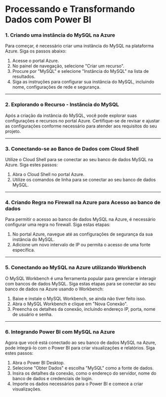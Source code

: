 # Processando e Transformando Dados com Power BI

### 1. Criando uma instância do MySQL na Azure

Para começar, é necessário criar uma instância do MySQL na plataforma Azure. Siga os passos abaixo:

1. Acesse o portal Azure.
2. No painel de navegação, selecione "Criar um recurso".
3. Procure por "MySQL" e selecione "Instância do MySQL" na lista de resultados.
4. Siga as instruções para configurar sua instância do MySQL, incluindo nome, configurações de rede e segurança.

* * *

### 2. Explorando o Recurso - Instância do MySQL

Após a criação da instância do MySQL, você pode explorar suas configurações e recursos no portal Azure. Certifique-se de revisar e ajustar as configurações conforme necessário para atender aos requisitos do seu projeto.

* * *

### 3. Conectando-se ao Banco de Dados com Cloud Shell

Utilize o Cloud Shell para se conectar ao seu banco de dados MySQL na Azure. Siga estes passos:

1. Abra o Cloud Shell no portal Azure.
2. Utilize os comandos de linha para se conectar ao seu banco de dados MySQL.

* * *

### 4. Criando Regra no Firewall na Azure para Acesso ao banco de dados

Para permitir o acesso ao banco de dados MySQL na Azure, é necessário configurar uma regra no firewall. Siga estas etapas:

1. No portal Azure, navegue até as configurações de segurança da sua instância do MySQL.
2. Adicione um novo intervalo de IP ou permita o acesso de uma fonte específica.

* * *

### 5. Conectando ao MySQL na Azure utilizando Workbench

O MySQL Workbench é uma ferramenta popular para gerenciar e interagir com bancos de dados MySQL. Siga estas etapas para se conectar ao seu banco de dados na Azure usando o Workbench:

1. Baixe e instale o MySQL Workbench, se ainda não tiver feito isso.
2. Abra o MySQL Workbench e clique em "Nova Conexão".
3. Preencha os detalhes da conexão, incluindo endereço IP, porta, nome de usuário e senha.

* * *

### 6. Integrando Power BI com MySQL na Azure

Agora que você está conectado ao seu banco de dados MySQL na Azure, pode integrá-lo com o Power BI para criar visualizações e relatórios. Siga estes passos:

1. Abra o Power BI Desktop.
2. Selecione "Obter Dados" e escolha "MySQL" como a fonte de dados.
3. Insira os detalhes da conexão, como o endereço do servidor, nome do banco de dados e credenciais de login.
4. Importe os dados necessários para o Power BI e comece a criar visualizações.
